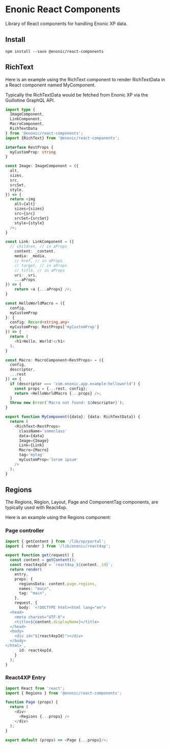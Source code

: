 # Enonic React Components

Library of React components for handling Enonic XP data.

## Install

```console
npm install --save @enonic/react-components
```

## RichText

Here is an example using the RichText component to render RichTextData in a React component named MyComponent.

Typically the RichTextData would be fetched from Enonic XP via the Guillotine GraphQL API.

```typescript
import type {
  ImageComponent,
  LinkComponent,
  MacroComponent,
  RichTextData
} from '@enonic/react-components';
import {RichText} from '@enonic/react-components';

interface RestProps {
  myCustomProp: string
}

const Image: ImageComponent = ({
  alt,
  sizes,
  src,
  srcSet,
  style,
}) => {
  return <img
    alt={alt}
    sizes={sizes}
    src={src}
    srcSet={srcSet}
    style={style}
  />;
}

const Link: LinkComponent = ({
  // children, // in aProps
    content: _content,
    media: _media,
    // href, // in aProps
    // target, // in aProps
    // title, // in aProps
    uri: _uri,
    ...aProps
}) => {
    return <a {...aProps} />;
}

const HelloWorldMacro = ({
  config,
  myCustomProp
}: {
  config: Record<string,any>
  myCustomProp: RestProps['myCustomProp']
}) => {
  return (
    <h1>Hello, World!</h1>
  );
}

const Macro: MacroComponent<RestProps> = ({
  config,
  descriptor,
  ...rest
}) => {
  if (descriptor === 'com.enonic.app.example:helloworld') {
    const props = {...rest, config};
    return <HelloWorldMacro {...props} />;
  }
  throw new Error(`Macro not found: ${descriptor}`);
}

export function MyComponent({data}: {data: RichTextData}) {
  return (
    <RichText<RestProps>
      className='someclass'
      data={data}
      Image={Image}
      Link={Link}
      Macro={Macro}
      tag='mytag'
      myCustomProp='lorum ipsum'
    />
  );
}
```

## Regions

The Regions, Region, Layout, Page and ComponentTag components, are typically used with React4xp.

Here is an example using the Regions component:

### Page controller

```typescript
import { getContent } from '/lib/xp/portal';
import { render } from '/lib/enonic/react4xp';

export function get(request) {
  const content = getContent();
  const react4xpId = `react4xp_${content._id}`;
  return render(
    entry,
    props: {
      regionsData: content.page.regions,
      names: "main",
      tag: "main",
    },
    request, {
      body: `<!DOCTYPE html><html lang="en">
  <head>
    <meta charset="UTF-8">
    <title>${content.displayName}</title>
  </head>
  <body>
    <div id="${react4xpId}"></div>
  </body>
</html>`,
      id: react4xpId,
    }
  );
}
```

### React4XP Entry

```typescript
import React from 'react';
import { Regions } from '@enonic/react-components';

function Page (props) {
  return (
    <div>
      <Regions {...props} />
    </div>
  );
}

export default (props) => <Page {...props}/>;
```
